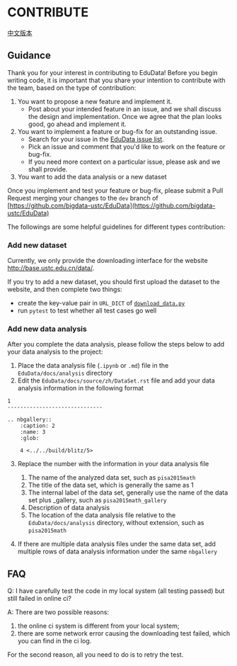 # CONTRIBUTE

[中文版本](CONTRIBUTE_CH.md)

## Guidance

Thank you for your interest in contributing to EduData! 
Before you begin writing code, it is important that you share your intention to contribute with the team, 
based on the type of contribution:

1. You want to propose a new feature and implement it.
    * Post about your intended feature in an issue, 
    and we shall discuss the design and implementation. 
    Once we agree that the plan looks good, go ahead and implement it.
2. You want to implement a feature or bug-fix for an outstanding issue.
    * Search for your issue in the [EduData issue list](https://github.com/bigdata-ustc/EduData/issues).
    * Pick an issue and comment that you'd like to work on the feature or bug-fix.
    * If you need more context on a particular issue, please ask and we shall provide.
3. You want to add the data analysis or a new dataset

Once you implement and test your feature or bug-fix, 
please submit a Pull Request merging your changes to the `dev` branch of [https://github.com/bigdata-ustc/EduData](https://github.com/bigdata-ustc/EduData)

The followings are some helpful guidelines for different types contribution:

### Add new dataset

Currently, we only provide the downloading interface for the website http://base.ustc.edu.cn/data/.

If you try to add a new dataset, you should first upload the dataset to the website, and then complete two things:

* create the key-value pair in `URL_DICT` of [`download_data.py`](Edudata/Dataset/download/data/download_data.py)
* run `pytest` to test whether all test cases go well

### Add new data analysis
After you complete the data analysis, please follow the steps below to add your data analysis to the project:
1. Place the data analysis file (`.ipynb` or `.md`) file in the `EduData/docs/analysis` directory
2. Edit the `EduData/docs/source/zh/DataSet.rst` file and add your data analysis information in the following format
```
1
------------------------------

.. nbgallery::
    :caption: 2
    :name: 3
    :glob:

    4 <../../build/blitz/5>
```
3. Replace the number with the information in your data analysis file
   1. The name of the analyzed data set, such as `pisa2015math`
   2. The title of the data set, which is generally the same as 1
   3. The internal label of the data set, generally use the name of the data set plus _gallery, such as `pisa2015math_gallery`
   4. Description of data analysis
   5. The location of the data analysis file relative to the `EduData/docs/analysis` directory, without extension, such as `pisa2015math`

4. If there are multiple data analysis files under the same data set, add multiple rows of data analysis information under the same `nbgallery`

## FAQ

Q: I have carefully test the code in my local system (all testing passed) but still failed in online ci?

A: There are two possible reasons: 
1. the online ci system is different from your local system;
2. there are some network error causing the downloading test failed, which you can find in the ci log.

For the second reason, all you need to do is to retry the test. 
